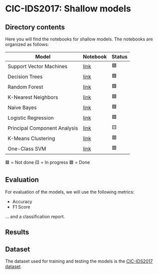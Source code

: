 # CIC-IDS2017: Shallow models

## Directory contents

Here you will find the notebooks for shallow models. The notebooks are organized as follows:

| Model                        | Notebook                                             | Status |
| ---------------------------- | ---------------------------------------------------- | ------ |
| Support Vector Machines      | [link](<./support_vector_machines_(SVM).ipynb>)      | 🟩     |
| Decision Trees               | [link](<./decision_trees_(DT).ipynb>)                | 🟩     |
| Random Forest                | [link](<./random_forest_(RF).ipynb>)                 | 🟩     |
| K-Nearest Neighbors          | [link](<./k-nearest_neighbors_(KNN).ipynb>)          | 🟩     |
| Naive Bayes                  | [link](<./naive_bayes_(NB).ipynb>)                   | 🟩     |
| Logistic Regression          | [link](<./logistic_regression_(LR).ipynb>)           | 🟩     |
| Principal Component Analysis | [link](<./principal_component_analysis_(PCA).ipynb>) | 🟨     |
| K-Means Clustering           | [link](<./k-means_clustering_(KMC).ipynb>)           | 🟥     |
| One-Class SVM                | [link](<./one-class_SVM_(OCSVM).ipynb>)              | 🟥     |

🟥 = Not done
🟨 = In progress
🟩 = Done

## Evaluation

For evaluation of the models, we will use the following metrics:

- Accuracy
- F1 Score

... and a classification report.

## Results

<!-- TO-DO -->

## Dataset

The dataset used for training and testing the models is the [CIC-IDS2017 dataset](https://www.unb.ca/cic/datasets/ids-2017.html).
